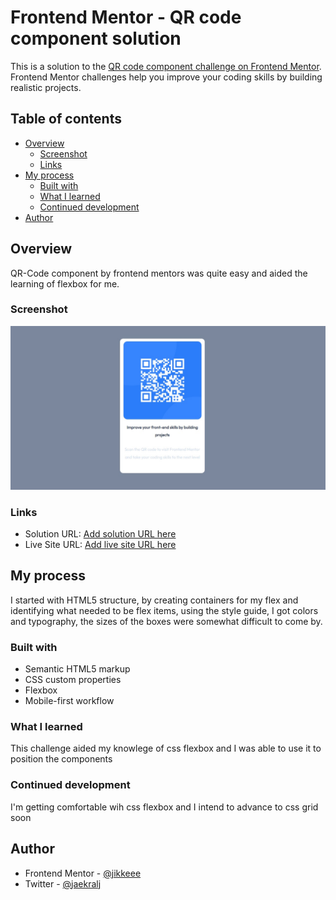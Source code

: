 # Frontend Mentor - QR code component solution

This is a solution to the [QR code component challenge on Frontend Mentor](https://www.frontendmentor.io/challenges/qr-code-component-iux_sIO_H). Frontend Mentor challenges help you improve your coding skills by building realistic projects. 

## Table of contents

- [Overview](#overview)
  - [Screenshot](#screenshot)
  - [Links](#links)
- [My process](#my-process)
  - [Built with](#built-with)
  - [What I learned](#what-i-learned)
  - [Continued development](#continued-development)
- [Author](#author)



## Overview
QR-Code component by frontend mentors was quite easy and aided the learning of flexbox for me.
### Screenshot

![](images/qr-code-component.jpeg)


### Links

- Solution URL: [Add solution URL here](https://your-solution-url.com)
- Live Site URL: [Add live site URL here](https://your-live-site-url.com)

## My process
I started with HTML5 structure, by creating containers for my flex and identifying what needed to be flex items, using the style guide, I got colors and typography, the sizes of the boxes were somewhat difficult to come by.
### Built with

- Semantic HTML5 markup
- CSS custom properties
- Flexbox
- Mobile-first workflow



### What I learned

This challenge aided my knowlege of css flexbox and I was able to use it to position the components


### Continued development

I'm getting comfortable wih css flexbox and I intend to advance to css grid soon



## Author

- Frontend Mentor - [@jikkeee](https://www.frontendmentor.io/profile/jikkeee)
- Twitter - [@jaekralj](https://www.twitter.com/jaekralj)
